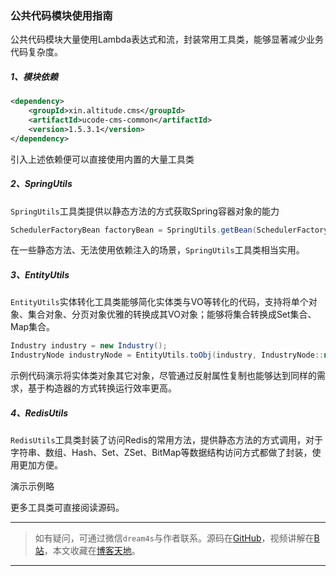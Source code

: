 ### 公共代码模块使用指南
公共代码模块大量使用Lambda表达式和流，封装常用工具类，能够显著减少业务代码复杂度。

##### 1、模块依赖
```xml
<dependency>
    <groupId>xin.altitude.cms</groupId>
    <artifactId>ucode-cms-common</artifactId>
    <version>1.5.3.1</version>
</dependency>
```
引入上述依赖便可以直接使用内置的大量工具类

##### 2、SpringUtils
`SpringUtils`工具类提供以静态方法的方式获取Spring容器对象的能力
```java
SchedulerFactoryBean factoryBean = SpringUtils.getBean(SchedulerFactoryBean.class);
```
在一些静态方法、无法使用依赖注入的场景，`SpringUtils`工具类相当实用。

##### 3、EntityUtils
`EntityUtils`实体转化工具类能够简化实体类与VO等转化的代码，支持将单个对象、集合对象、分页对象优雅的转换成其VO对象；能够将集合转换成Set集合、Map集合。

```java
Industry industry = new Industry();
IndustryNode industryNode = EntityUtils.toObj(industry, IndustryNode::new);
```
示例代码演示将实体类对象其它对象，尽管通过反射属性复制也能够达到同样的需求，基于构造器的方式转换运行效率更高。

##### 4、RedisUtils
`RedisUtils`工具类封装了访问Redis的常用方法，提供静态方法的方式调用，对于字符串、数组、Hash、Set、ZSet、BitMap等数据结构访问方式都做了封装，使用更加方便。

演示示例略

更多工具类可直接阅读源码。


---
> 如有疑问，可通过微信`dream4s`与作者联系。源码在[GitHub](https://gitee.com/decsa)，视频讲解在[B站](https://space.bilibili.com/1936685014)，本文收藏在[博客天地](http://www.altitude.xin)。
---

